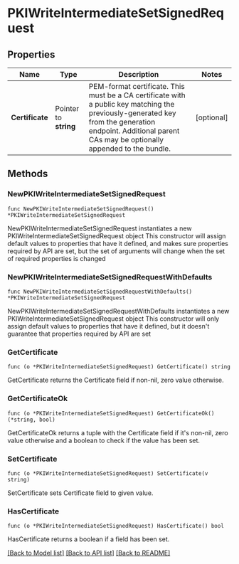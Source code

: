 # PKIWriteIntermediateSetSignedRequest


## Properties

Name | Type | Description | Notes
------------ | ------------- | ------------- | -------------
**Certificate** | Pointer to **string** | PEM-format certificate. This must be a CA certificate with a public key matching the previously-generated key from the generation endpoint. Additional parent CAs may be optionally appended to the bundle. | [optional] 



## Methods


### NewPKIWriteIntermediateSetSignedRequest

`func NewPKIWriteIntermediateSetSignedRequest() *PKIWriteIntermediateSetSignedRequest`

NewPKIWriteIntermediateSetSignedRequest instantiates a new PKIWriteIntermediateSetSignedRequest object
This constructor will assign default values to properties that have it defined,
and makes sure properties required by API are set, but the set of arguments
will change when the set of required properties is changed

### NewPKIWriteIntermediateSetSignedRequestWithDefaults

`func NewPKIWriteIntermediateSetSignedRequestWithDefaults() *PKIWriteIntermediateSetSignedRequest`

NewPKIWriteIntermediateSetSignedRequestWithDefaults instantiates a new PKIWriteIntermediateSetSignedRequest object
This constructor will only assign default values to properties that have it defined,
but it doesn't guarantee that properties required by API are set


### GetCertificate

`func (o *PKIWriteIntermediateSetSignedRequest) GetCertificate() string`

GetCertificate returns the Certificate field if non-nil, zero value otherwise.

### GetCertificateOk

`func (o *PKIWriteIntermediateSetSignedRequest) GetCertificateOk() (*string, bool)`

GetCertificateOk returns a tuple with the Certificate field if it's non-nil, zero value otherwise
and a boolean to check if the value has been set.

### SetCertificate

`func (o *PKIWriteIntermediateSetSignedRequest) SetCertificate(v string)`

SetCertificate sets Certificate field to given value.


### HasCertificate

`func (o *PKIWriteIntermediateSetSignedRequest) HasCertificate() bool`

HasCertificate returns a boolean if a field has been set.









[[Back to Model list]](../README.md#documentation-for-models) [[Back to API list]](../README.md#documentation-for-api-endpoints) [[Back to README]](../README.md)


